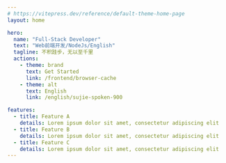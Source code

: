 ```yaml
---
# https://vitepress.dev/reference/default-theme-home-page
layout: home

hero:
  name: "Full-Stack Developer"
  text: "Web前端开发/NodeJs/English"
  tagline: 不积跬步，无以至千里
  actions:
    - theme: brand
      text: Get Started
      link: /frontend/browser-cache
    - theme: alt
      text: English
      link: /english/sujie-spoken-900

features:
  - title: Feature A
    details: Lorem ipsum dolor sit amet, consectetur adipiscing elit
  - title: Feature B
    details: Lorem ipsum dolor sit amet, consectetur adipiscing elit
  - title: Feature C
    details: Lorem ipsum dolor sit amet, consectetur adipiscing elit
---
```

